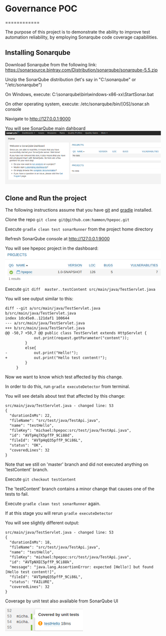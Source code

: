 # Governance POC
============

The purpose of this project is to demonstrate the ability to improve test automation reliability,
by employing Sonarqube code coverage capabilities.


Installing Sonarqube
--------------------

Download Sonarqube from the following link:
https://sonarsource.bintray.com/Distribution/sonarqube/sonarqube-5.5.zip

Unzip the SonarQube distribution (let's say in "C:\sonarqube" or "/etc/sonarqube")

On Windows, execute:
C:\sonarqube\bin\windows-x86-xx\StartSonar.bat

On other operating system, execute:
/etc/sonarqube/bin/[OS]/sonar.sh console

Navigate to <http://127.0.0.1:9000>

You will see SonarQube main dahboard
![SonarQube cosole](sq-empty.png)

Clone and Run the project
------------------------------

The following instructions assume that you have [git](https://git-scm.com/downloads) and [gradle](http://gradle.org/gradle-download/) installed.

Clone the repo ```git clone git@github.com:hammon/hpepoc.git```

Execute ```gradle clean test sonarRunner``` from the project home directory

Refresh SonarQube console at <http://127.0.0.1:9000>

You will see hpepoc project in the dashboard:
![SonarQube projects](sq-projects.png)

Execute ```git diff  master..testContent src/main/java/TestServlet.java```

You will see output similar to this:

```
diff --git a/src/main/java/TestServlet.java b/src/main/java/TestServlet.java
index 1dc45e0..121daf1 100644
--- a/src/main/java/TestServlet.java
+++ b/src/main/java/TestServlet.java
@@ -50,7 +50,7 @@ public class TestServlet extends HttpServlet {
             out.print(request.getParameter("content"));
         }
         else{
-            out.print("Hello!");
+            out.print("Hello test content!");
         }
     }
```
Now we want to know which test affected by this change.

In order to do this, run ```gradle executeDetector``` from terminal.

You will see details about test that affected by this change:

```
src/main/java/TestServlet.java - changed line: 53
{
  "durationInMs": 22,
  "fileName": "src/test/java/TestApi.java",
  "name": "testHello",
  "fileKey": "michael:hpepoc:src/test/java/TestApi.java",
  "id": "AVTpHq7X5pffP_9Ci88d",
  "fileId": "AVTpHqQ35pffP_9Ci86L",
  "status": "OK",
  "coveredLines": 32
}
```

Note that we still on 'master' branch and did not executed anything on 'testContent' branch.

Execute ```git checkout testContent```

The 'testContent' branch contains a minor change that causes one of the tests to fail.

Execute ```gradle clean test sonarRunner``` again.

If at this stage you will rerun ```gradle executeDetector``` 

You will see slightly different output:
```
src/main/java/TestServlet.java - changed line: 53
{
  "durationInMs": 18,
  "fileName": "src/test/java/TestApi.java",
  "name": "testHello",
  "fileKey": "michael:hpepoc:src/test/java/TestApi.java",
  "id": "AVTpNXEC5pffP_9Ci88k",
  "message": "java.lang.AssertionError: expected [Hello!] but found [Hello test content!]",
  "fileId": "AVTpHqQ35pffP_9Ci86L",
  "status": "FAILURE",
  "coveredLines": 32
}
```

Coverage by unit test also available from SonarQube UI

![SonarQube test coverage](sq-test-coverage.png)





